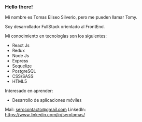 ### Hello there!

Mi nombre es Tomas Eliseo Silverio, pero me pueden llamar Tomy.

Soy desarrollador FullStack orientado al FrontEnd.

Mi conocimiento en tecnologías son los siguientes:
- React Js
- Redux
- Node Js
- Express
- Sequelize
- PostgreSQL
- CSS/SASS
- HTML5

Interesado en aprender: 
- Desarrollo de aplicaciones móviles

Mail: serocontacto@gmail.com
LinkedIn: https://www.linkedin.com/in/serotomas/



<!--
**SeroTomas/SeroTomas** is a ✨ _special_ ✨ repository because its `README.md` (this file) appears on your GitHub profile.

Here are some ideas to get you started:

- 🔭 I’m currently working on ...
- 🌱 I’m currently learning ...
- 👯 I’m looking to collaborate on ...
- 🤔 I’m looking for help with ...
- 💬 Ask me about ...
- 📫 How to reach me: ...
- 😄 Pronouns: ...
- ⚡ Fun fact: ...
-->
